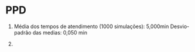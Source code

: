 # PPD

1. Média dos tempos de atendimento (1000 simulações): 5,000min
Desvio-padrão das medias: 0,050 min

2.